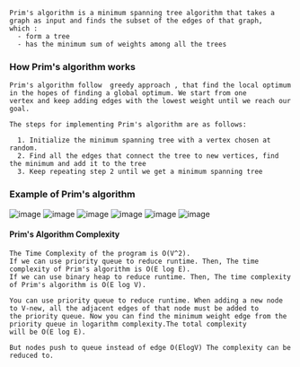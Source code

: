 ```
Prim's algorithm is a minimum spanning tree algorithm that takes a graph as input and finds the subset of the edges of that graph,
which :
  - form a tree
  - has the minimum sum of weights among all the trees
```

### How Prim's algorithm works
```
Prim's algorithm follow  greedy approach , that find the local optimum in the hopes of finding a global optimum. We start from one 
vertex and keep adding edges with the lowest weight until we reach our goal.

The steps for implementing Prim's algorithm are as follows:

  1. Initialize the minimum spanning tree with a vertex chosen at random.
  2. Find all the edges that connect the tree to new vertices, find the minimum and add it to the tree
  3. Keep repeating step 2 until we get a minimum spanning tree
```

### Example of Prim's algorithm

![image](https://user-images.githubusercontent.com/59710234/184238057-a9b53aa3-cc98-4453-b4ea-dc7e3a4ba161.png)
![image](https://user-images.githubusercontent.com/59710234/184238110-c7d6b420-693e-4148-9903-7748b81c39fa.png)
![image](https://user-images.githubusercontent.com/59710234/184238219-d475436a-8c9c-4ce7-932e-501c3ddda43a.png)
![image](https://user-images.githubusercontent.com/59710234/184238339-9a76fa46-86d1-4644-b8ed-c3a96c9ebdd2.png)
![image](https://user-images.githubusercontent.com/59710234/184238449-199d5ef6-938f-4040-ae38-402b2c401e45.png)
![image](https://user-images.githubusercontent.com/59710234/184238554-d2b0d8ca-7246-4340-8667-a10ba27784bf.png)

#### Prim's Algorithm Complexity
```
The Time Complexity of the program is O(V^2). 
If we can use priority queue to reduce runtime. Then, The time complexity of Prim's algorithm is O(E log E).
If we can use binary heap to reduce runtime. Then, The time complexity of Prim's algorithm is O(E log V).

You can use priority queue to reduce runtime. When adding a new node to V-new, all the adjacent edges of that node must be added to 
the priority queue. Now you can find the minimum weight edge from the priority queue in logarithm complexity.The total complexity 
will be O(E log E).

But nodes push to queue instead of edge O(ElogV) The complexity can be reduced to.
```
